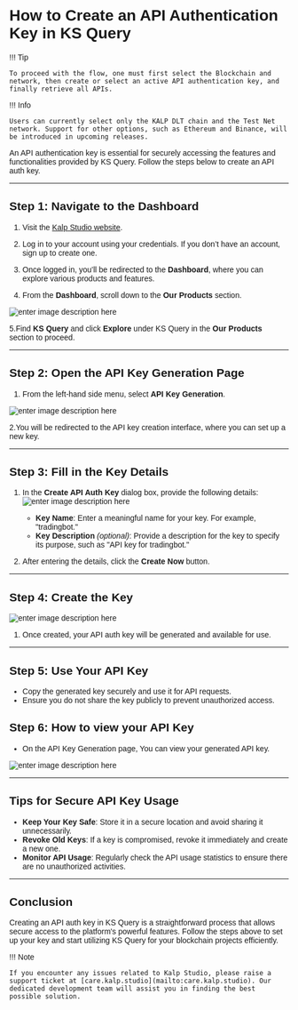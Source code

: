 <style>  body { font-family: "Source Sans 3", sans-serif!important; }</style>

<link  href="https://fonts.googleapis.com/css2?family=Source+Sans+3:ital,wght@0,200..900;1,200..900&display=swap"  rel="stylesheet">  <link  rel="stylesheet"  href="https://fonts.googleapis.com/icon?family=Material+Icons">

# How to Create an API Authentication Key in KS Query


!!! Tip
   
    To proceed with the flow, one must first select the Blockchain and network, then create or select an active API authentication key, and finally retrieve all APIs.

!!! Info
   
    Users can currently select only the KALP DLT chain and the Test Net network. Support for other options, such as Ethereum and Binance, will be introduced in upcoming releases.
    

An API authentication key is essential for securely accessing the features and functionalities provided by KS Query. Follow the steps below to create an API auth key.

---

## Step 1: Navigate to the Dashboard

1. Visit the [Kalp Studio website](https://accounts.kalp.studio/login).

2. Log in to your account using your credentials. If you don’t have an account, sign up to create one.

3. Once logged in, you’ll be redirected to the **Dashboard**, where you can explore various products and features.

4. From the **Dashboard**, scroll down to the **Our Products** section.

![enter image description here](https://docs-images-kalp-studio.s3.ap-south-1.amazonaws.com/KS+Query/11.png)

5.Find **KS Query** and click **Explore** under KS Query in the **Our Products** section to proceed.

---

## Step 2: Open the API Key Generation Page
1. From the left-hand side menu, select **API Key Generation**.

![enter image description here](https://docs-images-kalp-studio.s3.ap-south-1.amazonaws.com/image+%283%29.png)

2.You will be redirected to the API key creation interface, where you can set up a new key.

---

## Step 3: Fill in the Key Details

1. In the **Create API Auth Key** dialog box, provide the following details:
![enter image description here](https://docs-images-kalp-studio.s3.ap-south-1.amazonaws.com/KS+Query/22.png)

   - **Key Name**: Enter a meaningful name for your key. For example, "tradingbot."
   - **Key Description** *(optional)*: Provide a description for the key to specify its purpose, such as "API key for tradingbot."

2. After entering the details, click the **Create Now** button.

---

## Step 4: Create the Key



![enter image description here](https://docs-images-kalp-studio.s3.ap-south-1.amazonaws.com/KS+Query/23.png)

1. Once created, your API auth key will be generated and available for use.

---

## Step 5: Use Your API Key

- Copy the generated key securely and use it for API requests.
- Ensure you do not share the key publicly to prevent unauthorized access.

## Step 6: How to view your API Key

- On the API Key Generation page, You can view your generated API key.

![enter image description here](https://docs-images-kalp-studio.s3.ap-south-1.amazonaws.com/KS+Query/23.png)

---

##  Tips for Secure API Key Usage
- **Keep Your Key Safe**: Store it in a secure location and avoid sharing it unnecessarily.
- **Revoke Old Keys**: If a key is compromised, revoke it immediately and create a new one.
- **Monitor API Usage**: Regularly check the API usage statistics to ensure there are no unauthorized activities.

---

## Conclusion
Creating an API auth key in KS Query is a straightforward process that allows secure access to the platform's powerful features. Follow the steps above to set up your key and start utilizing KS Query for your blockchain projects efficiently.

!!! Note

    If you encounter any issues related to Kalp Studio, please raise a support ticket at [care.kalp.studio](mailto:care.kalp.studio). Our dedicated development team will assist you in finding the best possible solution.